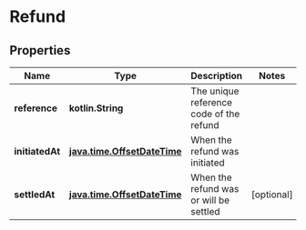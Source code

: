 
# Refund

## Properties
| Name | Type | Description | Notes |
| ------------ | ------------- | ------------- | ------------- |
| **reference** | **kotlin.String** | The unique reference code of the refund |  |
| **initiatedAt** | [**java.time.OffsetDateTime**](java.time.OffsetDateTime.md) | When the refund was initiated |  |
| **settledAt** | [**java.time.OffsetDateTime**](java.time.OffsetDateTime.md) | When the refund was or will be settled |  [optional] |



